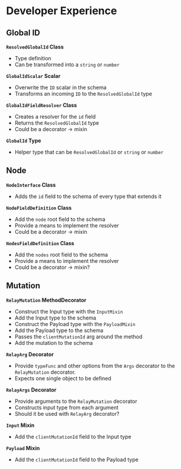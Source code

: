 # Developer Experience

## Global ID

**`ResolvedGlobalId` Class**

- Type definition
- Can be transformed into a `string` or `number`

**`GlobalIdScalar` Scalar**

- Overwrite the `ID` scalar in the schema
- Transforms an incoming `ID` to the `ResolvedGlobalId` type

**`GlobalIdFieldResolver` Class**

- Creates a resolver for the `id` field
- Returns the `ResolvedGlobalId` type
- Could be a decorator -> mixin

**`GlobalId` Type**

- Helper type that can be `ResolvedGlobalId` or `string` or `number`

## Node

**`NodeInterface` Class**

- Adds the `id` field to the schema of every type that extends it

**`NodeFieldDefinition` Class**

- Add the `node` root field to the schema
- Provide a means to implement the resolver
- Could be a decorator -> mixin

**`NodesFieldDefinition` Class**

- Add the `nodes` root field to the schema
- Provide a means to implement the resolver
- Could be a decorator -> mixin?

## Mutation

**`RelayMutation` MethodDecorator**

- Construct the Input type with the `InputMixin`
- Add the Input type to the schema
- Construct the Payload type with the `PayloadMixin`
- Add the Payload type to the schema
- Passes the `clientMutationId` arg around the method
- Add the mutation to the schema

**`RelayArg` Decorator**

- Provide `typeFunc` and other options from the `Args` decorator to the `RelayMutation` decorator.
- Expects one single object to be defined

**`RelayArgs` Decorator**

- Provide arguments to the `RelayMutation` decorator
- Constructs input type from each argument
- Should it be used with `RelayArg` decorator?

**`Input` Mixin**

- Add the `clientMutationId` field to the Input type

**`Payload` Mixin**

- Add the `clientMutationId` field to the Payload type
